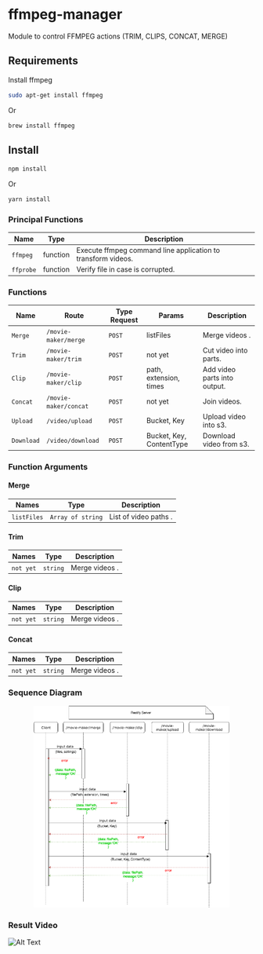 # ffmpeg-manager

Module to control FFMPEG actions (TRIM, CLIPS, CONCAT, MERGE)

## Requirements

Install ffmpeg

```bash
sudo apt-get install ffmpeg
```

Or

```bash
brew install ffmpeg
```

## Install

```bash
npm install
```

Or

```bash
yarn install
```

### Principal Functions

| Name      | Type     | Description                                                  |
| --------- | -------- | ------------------------------------------------------------ |
| `ffmpeg`  | function | Execute ffmpeg command line application to transform videos. |
| `ffprobe` | function | Verify file in case is corrupted.                            |

### Functions

| Name       | Route                 | Type Request | Params                   | Description                  |
| ---------- | --------------------- | ------------ | ------------------------ | ---------------------------- |
| `Merge`    | `/movie-maker/merge`  | `POST`       | listFiles                | Merge videos .               |
| `Trim`     | `/movie-maker/trim`   | `POST`       | not yet                  | Cut video into parts.        |
| `Clip`     | `/movie-maker/clip`   | `POST`       | path, extension, times   | Add video parts into output. |
| `Concat`   | `/movie-maker/concat` | `POST`       | not yet                  | Join videos.                 |
| `Upload`   | `/video/upload`       | `POST`       | Bucket, Key              | Upload video into s3.        |
| `Download` | `/video/download`     | `POST`       | Bucket, Key, ContentType | Download video from s3.      |

### Function Arguments

#### Merge

| Names       | Type              | Description           |
| ----------- | ----------------- | --------------------- |
| `listFiles` | `Array of string` | List of video paths . |

#### Trim

| Names     | Type     | Description    |
| --------- | -------- | -------------- |
| `not yet` | `string` | Merge videos . |

#### Clip

| Names     | Type     | Description    |
| --------- | -------- | -------------- |
| `not yet` | `string` | Merge videos . |

#### Concat

| Names     | Type     | Description    |
| --------- | -------- | -------------- |
| `not yet` | `string` | Merge videos . |

### Sequence Diagram

<div align="center">
  <a href="https://github.com/HackSpacePeru/ffmpeg-manager/blob/master/ffmpeg_manager-sequence_diagram.png">
    <img src="https://github.com/HackSpacePeru/ffmpeg-manager/blob/master/ffmpeg_manager-sequence_diagram.png" alt="FFMPEG Manager Sequence Diagram" width="400"/>
    </a>
</div>

### Result Video

![Alt Text]("https://github.com/HackSpacePeru/ffmpeg-manager/blob/master/mergedVideo.gif")
